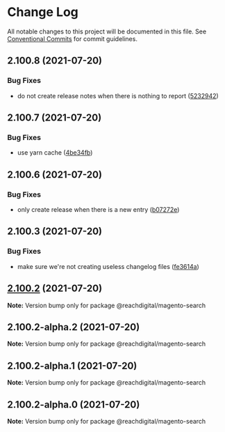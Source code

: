# Change Log

All notable changes to this project will be documented in this file.
See [Conventional Commits](https://conventionalcommits.org) for commit guidelines.

## 2.100.8 (2021-07-20)


### Bug Fixes

* do not create release notes when there is nothing to report ([5232942](https://github.com/ho-nl/m2-pwa/commit/523294290408f822f40f1f3fec19bbcf825f6526))





## 2.100.7 (2021-07-20)


### Bug Fixes

* use yarn cache ([4be34fb](https://github.com/ho-nl/m2-pwa/commit/4be34fbb56cf528ba346de0cbe2c32d102b9960b))





## 2.100.6 (2021-07-20)


### Bug Fixes

* only create release when there is a new entry ([b07272e](https://github.com/ho-nl/m2-pwa/commit/b07272e4e74ee0bec3677e35ce3ee7e02231971a))





## 2.100.3 (2021-07-20)


### Bug Fixes

* make sure we're not creating useless changelog files ([fe3614a](https://github.com/ho-nl/m2-pwa/commit/fe3614a8480c7f1c68d673da2bb84805112a6643))





## [2.100.2](https://github.com/ho-nl/m2-pwa/compare/@reachdigital/magento-search@2.100.2-alpha.2...@reachdigital/magento-search@2.100.2) (2021-07-20)

**Note:** Version bump only for package @reachdigital/magento-search





## 2.100.2-alpha.2 (2021-07-20)

**Note:** Version bump only for package @reachdigital/magento-search





## 2.100.2-alpha.1 (2021-07-20)

**Note:** Version bump only for package @reachdigital/magento-search





## 2.100.2-alpha.0 (2021-07-20)

**Note:** Version bump only for package @reachdigital/magento-search
